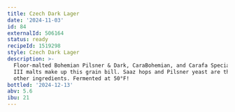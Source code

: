 ```yaml
---
title: Czech Dark Lager
date: '2024-11-03'
id: 84
externalId: 506164
status: ready
recipeId: 1519298
style: Czech Dark Lager
description: >-
  Floor-malted Bohemian Pilsner & Dark, CaraBohemian, and Carafa Special Type
  III malts make up this grain bill. Saaz hops and Pilsner yeast are the only
  other ingredients. Fermented at 50°F!
bottled: '2024-12-13'
abv: 5.6
ibu: 21
---
```

